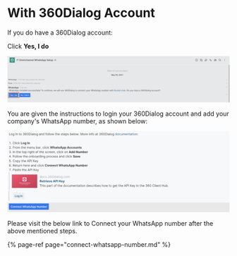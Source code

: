 # With 360Dialog Account

If you do have a 360Dialog account:

Click **Yes, I do**

![](../../../../../.gitbook/assets/image%20%28448%29.png)

You are given the instructions to login your 360Dialog account and add your company's WhatsApp number, as shown below:

![](../../../../../.gitbook/assets/image%20%28450%29.png)

Please visit the below link to Connect your WhatsApp number after the above mentioned steps.

{% page-ref page="connect-whatsapp-number.md" %}



